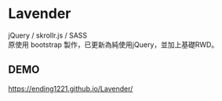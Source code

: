 # Lavender
jQuery / skrollr.js / SASS
<br>
原使用 bootstrap 製作，已更新為純使用jQuery，並加上基礎RWD。

## DEMO
https://ending1221.github.io/Lavender/
